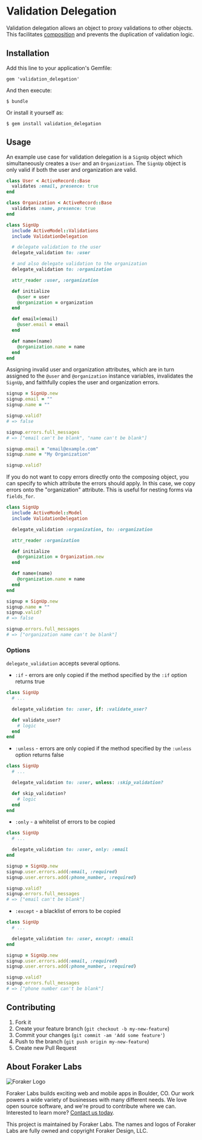 # Validation Delegation

Validation delegation allows an object to proxy validations to other objects. This facilitates [composition](http://en.wikipedia.org/wiki/Object_composition) and prevents the duplication of validation logic.

## Installation

Add this line to your application's Gemfile:

    gem 'validation_delegation'

And then execute:

    $ bundle

Or install it yourself as:

    $ gem install validation_delegation

## Usage

An example use case for validation delegation is a `SignUp` object which simultaneously creates a `User` and an `Organization`. The `SignUp` object is only valid if both the user and organization are valid.

```Ruby
class User < ActiveRecord::Base
  validates :email, presence: true
end

class Organization < ActiveRecord::Base
  validates :name, presence: true
end

class SignUp
  include ActiveModel::Validations
  include ValidationDelegation

  # delegate validation to the user
  delegate_validation to: :user

  # and also delegate validation to the organization
  delegate_validation to: :organization

  attr_reader :user, :organization

  def initialize
    @user = user
    @organization = organization
  end

  def email=(email)
    @user.email = email
  end

  def name=(name)
    @organization.name = name
  end
end
```

Assigning invalid user and organization attributes, which are in turn assigned to the `@user` and `@organization` instance variables, invalidates the `SignUp`, and faithfully copies the user and organization errors.

```Ruby
signup = SignUp.new
signup.email = ""
signup.name = ""

signup.valid?
# => false

signup.errors.full_messages
# => ["email can't be blank", "name can't be blank"]

```

```Ruby
signup.email = "email@example.com"
signup.name = "My Organization"

signup.valid?

```

If you do not want to copy errors directly onto the composing object, you can specify to which attribute the errors should apply. In this case, we copy errors onto the "organization" attribute. This is useful for nesting forms via `fields_for`.

```Ruby
class SignUp
  include ActiveModel::Model
  include ValidationDelegation

  delegate_validation :organization, to: :organization

  attr_reader :organization

  def initialize
    @organization = Organization.new
  end

  def name=(name)
    @organization.name = name
  end
end

signup = SignUp.new
signup.name = ""
signup.valid?
# => false

signup.errors.full_messages
# => ["organization name can't be blank"]
```

### Options

`delegate_validation` accepts several options.

- `:if` - errors are only copied if the method specified by the `:if` option returns true

```Ruby
class SignUp
  # ...

  delegate_validation to: :user, if: :validate_user?

  def validate_user?
    # logic
  end
end
```

- `:unless` - errors are only copied if the method specified by the `:unless` option returns false

```Ruby
class SignUp
  # ...

  delegate_validation to: :user, unless: :skip_validation?

  def skip_validation?
    # logic
  end
end
```

- `:only` - a whitelist of errors to be copied

```Ruby
class SignUp
  # ...

  delegate_validation to: :user, only: :email
end

signup = SignUp.new
signup.user.errors.add(:email, :required)
signup.user.errors.add(:phone_number, :required)

signup.valid?
signup.errors.full_messages
# => ["email can't be blank"]
```

- `:except` - a blacklist of errors to be copied

```Ruby
class SignUp
  # ...

  delegate_validation to: :user, except: :email
end

signup = SignUp.new
signup.user.errors.add(:email, :required)
signup.user.errors.add(:phone_number, :required)

signup.valid?
signup.errors.full_messages
# => ["phone number can't be blank"]
```

## Contributing

1. Fork it
2. Create your feature branch (`git checkout -b my-new-feature`)
3. Commit your changes (`git commit -am 'Add some feature'`)
4. Push to the branch (`git push origin my-new-feature`)
5. Create new Pull Request

## About Foraker Labs

![Foraker Logo](http://assets.foraker.com/attribution_logo.png)

Foraker Labs builds exciting web and mobile apps in Boulder, CO. Our work powers a wide variety of businesses with many different needs. We love open source software, and we're proud to contribute where we can. Interested to learn more? [Contact us today](https://www.foraker.com/contact-us).

This project is maintained by Foraker Labs. The names and logos of Foraker Labs are fully owned and copyright Foraker Design, LLC.
